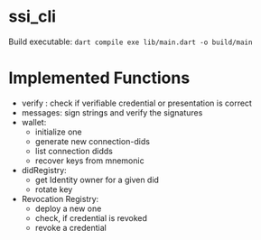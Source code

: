 # ssi_cli

Build executable: ```dart compile exe lib/main.dart -o build/main```

# Implemented Functions
- verify : check if verifiable credential or presentation is correct
- messages: sign strings and verify the signatures
- wallet: 
    - initialize one 
    - generate new connection-dids
    - list connection didds
    - recover keys from mnemonic
- didRegistry: 
    - get Identity owner for a given did
    - rotate key
- Revocation Registry:
    - deploy a new one
    - check, if credential is revoked
    - revoke a credential
